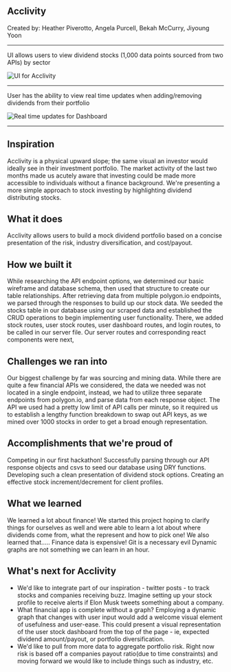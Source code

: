 ## Acclivity 

Created by: Heather Piverotto, Angela Purcell, Bekah McCurry, Jiyoung Yoon
**************************************************************************************************
  
UI allows users to view dividend stocks (1,000 data points sourced from two APIs) by sector

![UI for Acclivity](https://media.giphy.com/media/edepEkos9upI3Ig0za/giphy.gif)
**************************************************************************************************


User has the ability to view real time updates when adding/removing dividends from their portfolio

![Real time updates for Dashboard](https://media.giphy.com/media/7ukWQEDmqEInCbPlOR/giphy.gif)
**************************************************************************************************


## Inspiration
Acclivity is a physical upward slope; the same visual an investor would ideally see in their investment portfolio.
The market activity of the last two months made us acutely aware that investing could be made more accessible to individuals without a finance background. We're presenting a more simple approach to stock investing by highlighting dividend distributing stocks.


## What it does
Acclivity allows users to build a mock dividend portfolio based on a concise presentation of the risk, industry diversification, and cost/payout.


## How we built it
While researching the API endpoint options, we determined our basic wireframe and database schema, then used that structure to create our table relationships. After retrieving data from multiple polygon.io endpoints, we parsed through the responses to build up our stock data. We seeded the stocks table in our database using our scraped data and established the CRUD operations to begin implementing user functionality. There, we added stock routes, user stock routes, user dashboard routes, and login routes, to be called in our server file. Our server routes and corresponding react components were next,
## Challenges we ran into
Our biggest challenge by far was sourcing and mining data. While there are quite a few financial APIs we considered, the data we needed was not located in a single endpoint, instead, we had to utilize three separate endpoints from polygon.io, and parse data from each response object. The API we used had a pretty low limit of API calls per minute, so it required us to establish a lengthy function breakdown to swap out API keys, as we mined over 1000 stocks in order to get a broad enough representation.


## Accomplishments that we're proud of
Competing in our first hackathon!
Successfully parsing through our API response objects and csvs to seed our database using DRY functions.
Developing such a clean presentation of dividend stock options.
Creating an effective stock increment/decrement for client profiles.

## What we learned
We learned a lot about finance! We started this project hoping to clarify things for ourselves as well and were able to learn a lot about where dividends come from, what the represent and how to pick one!
We also learned that.....
Finance data is expensive!
Git is a necessary evil 
Dynamic graphs are not something we can learn in an hour.

## What's next for Acclivity
- We'd like to integrate part of our inspiration - twitter posts - to track stocks and companies receiving buzz. Imagine setting up your stock profile to receive alerts if Elon Musk tweets something about a company.
- What financial app is complete without a graph? Employing a dynamic graph that changes with user input would add a welcome visual element of usefulness and user-ease. This could present a visual representation of the user stock dashboard from the top of the page - ie, expected dividend amount/payout, or portfolio diversification.
- We'd like to pull from more data to aggregate portfolio risk. Right now risk is based off a companies payout ratio(due to time constraints) and moving forward we would like to include things such as industry, etc.


